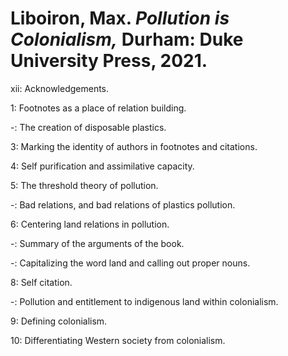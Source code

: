 # Liboiron, Max. *Pollution is Colonialism,* Durham: Duke University Press, 2021. 

xii: Acknowledgements.  

1: Footnotes as a place of relation building. 

-: The creation of disposable plastics. 
	
3: Marking the identity of authors in footnotes and citations. 

4: Self purification and assimilative capacity. 

5: The threshold theory of pollution. 

-: Bad relations, and bad relations of plastics pollution. 

6: Centering land relations in pollution. 

-: Summary of the arguments of the book. 

-: Capitalizing the word land and calling out proper nouns. 

8: Self citation. 

-: Pollution and entitlement to indigenous land within colonialism. 

9: Defining colonialism. 

10: Differentiating Western society from colonialism.


